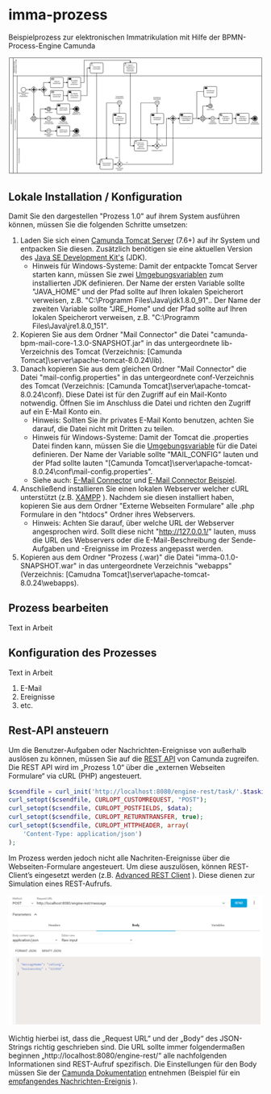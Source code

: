 # imma-prozess
Beispielprozess zur elektronischen Immatrikulation mit Hilfe der BPMN-Process-Engine Camunda

![Sample process](Abbildungen/ImmaProcessV2.png)

## Lokale Installation / Konfiguration

Damit Sie den dargestellen "Prozess 1.0" auf ihrem System ausführen können, müssen Sie die folgenden Schritte umsetzen:

1. Laden Sie sich einen [Camunda Tomcat Server](https://camunda.com/download/) (7.6+) auf ihr System und entpacken Sie diesen. Zusätzlich benötigen sie eine aktuellen Version des [Java SE Development Kit's](http://www.oracle.com/technetwork/java/javase/downloads/index.html) (JDK).
	* Hinweis für Windows-Systeme: Damit der entpackte Tomcat Server starten kann, müssen Sie zwei [Umgebungsvariablen](http://techmixx.de/windows-10-umgebungsvariablen-bearbeiten/) zum installierten JDK definieren. Der Name der ersten Variable sollte "JAVA_HOME" und der Pfad sollte auf Ihren lokalen Speicherort verweisen, z.B. "C:\Programm Files\Java\jdk1.8.0_91".. Der Name der zweiten Variable sollte "JRE_Home" und der Pfad sollte auf Ihren lokalen Speicherort verweisen, z.B. "C:\Programm Files\Java\jre1.8.0_151".
2. Kopieren Sie aus dem Ordner "Mail Connector" die Datei "camunda-bpm-mail-core-1.3.0-SNAPSHOT.jar" in das untergeordnete lib-Verzeichnis des Tomcat (Verzeichnis: [Camunda Tomcat]\server\apache-tomcat-8.0.24\lib).
3. Danach kopieren Sie aus dem gleichen Ordner "Mail Connector" die Datei "mail-config.properties" in das untergeordnete conf-Verzeichnis des Tomcat (Verzeichnis: [Camunda Tomcat]\server\apache-tomcat-8.0.24\conf). Diese Datei ist für den Zugriff auf ein Mail-Konto notwendig. Öffnen Sie im Anschluss die Datei und richten den Zugriff auf ein E-Mail Konto ein.
	* Hinweis: Sollten Sie ihr privates E-Mail Konto benutzen, achten Sie darauf, die Datei nicht mit Dritten zu teilen.
	* Hinweis für Windows-Systeme: Damit der Tomcat die .properties Datei finden kann, müssen Sie die [Umgebungsvariable](http://techmixx.de/windows-10-umgebungsvariablen-bearbeiten/) für die Datei definieren. Der Name der Variable sollte "MAIL_CONFIG" lauten und der Pfad sollte lauten "[Camunda Tomcat]\server\apache-tomcat-8.0.24\conf\mail-config.properties".
	* Siehe auch: [E-Mail Connector](https://github.com/camunda/camunda-bpm-mail) und [E-Mail Connector Beispiel](https://github.com/camunda/camunda-bpm-mail/tree/master/examples/pizza).
4. Anschließend installieren Sie einen lokalen Webserver welcher cURL unterstützt (z.B. [XAMPP](https://www.apachefriends.org/de/download.html) ). Nachdem sie diesen installiert haben, kopieren Sie aus dem Ordner "Externe Webseiten Formulare" alle .php Formulare in den "htdocs" Ordner ihres Webservers.
	* Hinweis: Achten Sie darauf, über welche URL der Webserver angesprochen wird. Sollt diese nicht "http://127.0.0.1/" lauten, muss die URL des Webservers oder die E-Mail-Beschreibung der Sende-Aufgaben und -Ereignisse im Prozess angepasst werden.
5. Kopieren aus dem Ordner "Prozess (.war)" die Datei "imma-0.1.0-SNAPSHOT.war" in das untergeordnete Verzeichnis "webapps" (Verzeichnis: [Camudna Tomcat]\server\apache-tomcat-8.0.24\webapps).

## Prozess bearbeiten

Text in Arbeit

## Konfiguration des Prozesses

Text in Arbeit

1. E-Mail
2. Ereignisse
3. etc.

## Rest-API ansteuern

Um die Benutzer-Aufgaben oder Nachrichten-Ereignisse von außerhalb auslösen zu können, müssen Sie auf die [REST API](https://docs.camunda.org/manual/latest/reference/rest/) von Camunda zugreifen. Die REST API wird im „Prozess 1.0“ über die „externen Webseiten Formulare“ via cURL (PHP) angesteuert. 
```php
$csendfile = curl_init('http://localhost:8080/engine-rest/task/'.$taskid.'/submit-form');                                                                      
curl_setopt($csendfile, CURLOPT_CUSTOMREQUEST, "POST");                                                                     
curl_setopt($csendfile, CURLOPT_POSTFIELDS, $data);                                                                  
curl_setopt($csendfile, CURLOPT_RETURNTRANSFER, true);                                                                      
curl_setopt($csendfile, CURLOPT_HTTPHEADER, array(                                                                          
    'Content-Type: application/json')                                                                       
);  
```
Im Prozess werden jedoch nicht alle Nachriten-Ereignisse über die Webseiten-Formulare angesteuert. Um diese auszulösen, können REST-Client’s eingesetzt werden (z.B. [Advanced REST Client](https://install.advancedrestclient.com/#/install) ). Diese dienen zur Simulation eines REST-Aufrufs.

![Sample RestClient](Abbildungen/RestClient.png)

Wichtig hierbei ist, dass die „Request URL“ und der „Body“ des JSON-Strings richtig geschrieben sind. Die URL sollte immer folgendermaßen beginnen „http://localhost:8080/engine-rest/“ alle nachfolgenden Informationen sind REST-Aufruf spezifisch. Die Einstellungen für den Body müssen Sie der [Camunda Dokumentation](https://docs.camunda.org/manual/latest/reference/rest/) entnehmen (Beispiel für ein [empfangendes Nachrichten-Ereignis](https://docs.camunda.org/manual/latest/reference/rest/message/post-message/) ).


